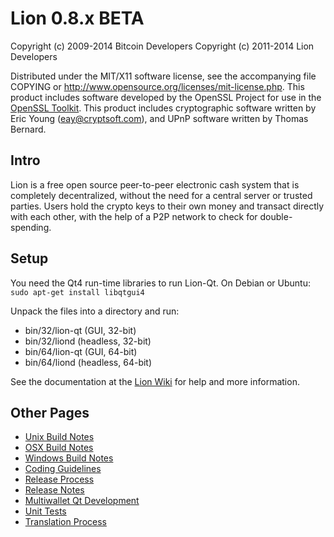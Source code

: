 Lion 0.8.x BETA
====================

Copyright (c) 2009-2014 Bitcoin Developers
Copyright (c) 2011-2014 Lion Developers

Distributed under the MIT/X11 software license, see the accompanying
file COPYING or http://www.opensource.org/licenses/mit-license.php.
This product includes software developed by the OpenSSL Project for use in the [OpenSSL Toolkit](http://www.openssl.org/). This product includes
cryptographic software written by Eric Young ([eay@cryptsoft.com](mailto:eay@cryptsoft.com)), and UPnP software written by Thomas Bernard.


Intro
---------------------
Lion is a free open source peer-to-peer electronic cash system that is
completely decentralized, without the need for a central server or trusted
parties.  Users hold the crypto keys to their own money and transact directly
with each other, with the help of a P2P network to check for double-spending.


Setup
---------------------
You need the Qt4 run-time libraries to run Lion-Qt. On Debian or Ubuntu:
	`sudo apt-get install libqtgui4`

Unpack the files into a directory and run:

- bin/32/lion-qt (GUI, 32-bit)
- bin/32/liond (headless, 32-bit)
- bin/64/lion-qt (GUI, 64-bit)
- bin/64/liond (headless, 64-bit)

See the documentation at the [Lion Wiki](http://lion.info)
for help and more information.


Other Pages
---------------------
- [Unix Build Notes](build-unix.md)
- [OSX Build Notes](build-osx.md)
- [Windows Build Notes](build-msw.md)
- [Coding Guidelines](coding.md)
- [Release Process](release-process.md)
- [Release Notes](release-notes.md)
- [Multiwallet Qt Development](multiwallet-qt.md)
- [Unit Tests](unit-tests.md)
- [Translation Process](translation_process.md)
